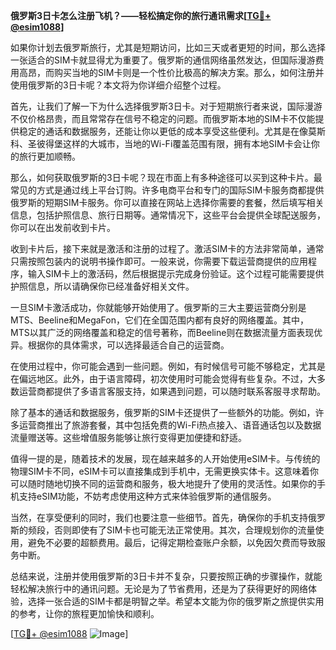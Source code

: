 **俄罗斯3日卡怎么注册飞机？——轻松搞定你的旅行通讯需求[[TG💪+ @esim1088](https://t.me/s/esim1088)]**

如果你计划去俄罗斯旅行，尤其是短期访问，比如三天或者更短的时间，那么选择一张适合的SIM卡就显得尤为重要了。俄罗斯的通信网络虽然发达，但国际漫游费用高昂，而购买当地的SIM卡则是一个性价比极高的解决方案。那么，如何注册并使用俄罗斯的3日卡呢？本文将为你详细介绍整个过程。

首先，让我们了解一下为什么选择俄罗斯3日卡。对于短期旅行者来说，国际漫游不仅价格昂贵，而且常常存在信号不稳定的问题。而俄罗斯本地的SIM卡不仅能提供稳定的通话和数据服务，还能让你以更低的成本享受这些便利。尤其是在像莫斯科、圣彼得堡这样的大城市，当地的Wi-Fi覆盖范围有限，拥有本地SIM卡会让你的旅行更加顺畅。

那么，如何获取俄罗斯的3日卡呢？现在市面上有多种途径可以买到这种卡片。最常见的方式是通过线上平台订购。许多电商平台和专门的国际SIM卡服务商都提供俄罗斯的短期SIM卡服务。你可以直接在网站上选择你需要的套餐，然后填写相关信息，包括护照信息、旅行日期等。通常情况下，这些平台会提供全球配送服务，你可以在出发前收到卡片。

收到卡片后，接下来就是激活和注册的过程了。激活SIM卡的方法非常简单，通常只需按照包装内的说明书操作即可。一般来说，你需要下载运营商提供的应用程序，输入SIM卡上的激活码，然后根据提示完成身份验证。这个过程可能需要提供护照信息，所以请确保你已经准备好相关文件。

一旦SIM卡激活成功，你就能够开始使用了。俄罗斯的三大主要运营商分别是MTS、Beeline和MegaFon，它们在全国范围内都有良好的网络覆盖。其中，MTS以其广泛的网络覆盖和稳定的信号著称，而Beeline则在数据流量方面表现优异。根据你的具体需求，可以选择最适合自己的运营商。

在使用过程中，你可能会遇到一些问题。例如，有时候信号可能不够稳定，尤其是在偏远地区。此外，由于语言障碍，初次使用时可能会觉得有些复杂。不过，大多数运营商都提供了多语言客服支持，如果遇到问题，可以随时联系客服寻求帮助。

除了基本的通话和数据服务，俄罗斯的SIM卡还提供了一些额外的功能。例如，许多运营商推出了旅游套餐，其中包括免费的Wi-Fi热点接入、语音通话包以及数据流量赠送等。这些增值服务能够让旅行变得更加便捷和舒适。

值得一提的是，随着技术的发展，现在越来越多的人开始使用eSIM卡。与传统的物理SIM卡不同，eSIM卡可以直接集成到手机中，无需更换实体卡。这意味着你可以随时随地切换不同的运营商和服务，极大地提升了使用的灵活性。如果你的手机支持eSIM功能，不妨考虑使用这种方式来体验俄罗斯的通信服务。

当然，在享受便利的同时，我们也要注意一些细节。首先，确保你的手机支持俄罗斯的频段，否则即使有了SIM卡也可能无法正常使用。其次，合理规划你的流量使用，避免不必要的超额费用。最后，记得定期检查账户余额，以免因欠费而导致服务中断。

总结来说，注册并使用俄罗斯的3日卡并不复杂，只要按照正确的步骤操作，就能轻松解决旅行中的通讯问题。无论是为了节省费用，还是为了获得更好的网络体验，选择一张合适的SIM卡都是明智之举。希望本文能为你的俄罗斯之旅提供实用的参考，让你的旅程更加愉快和顺利。

[[TG💪+ @esim1088](https://t.me/s/esim1088) ![Image](https://i.postimg.cc/4NQfJmqS/Snipaste-2025-05-13-00-14-12.png)]